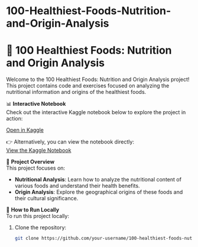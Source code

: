 # 100-Healthiest-Foods-Nutrition-and-Origin-Analysis
# 🥗 100 Healthiest Foods: Nutrition and Origin Analysis

Welcome to the 100 Healthiest Foods: Nutrition and Origin Analysis project! This project contains code and exercises focused on analyzing the nutritional information and origins of the healthiest foods.

📊 **Interactive Notebook**  
Check out the interactive Kaggle notebook below to explore the project in action:

[Open in Kaggle](https://www.kaggle.com/)  <!-- Link to your Kaggle notebook -->

👉 Alternatively, you can view the notebook directly:  
[View the Kaggle Notebook](https://www.kaggle.com/)  <!-- Link to your Kaggle notebook -->

📄 **Project Overview**  
This project focuses on:
- **Nutritional Analysis**: Learn how to analyze the nutritional content of various foods and understand their health benefits.
- **Origin Analysis**: Explore the geographical origins of these foods and their cultural significance.

🚀 **How to Run Locally**  
To run this project locally:
1. Clone the repository:
   ```bash
   git clone https://github.com/your-username/100-healthiest-foods-nutrition-and-origin-analysis.git
